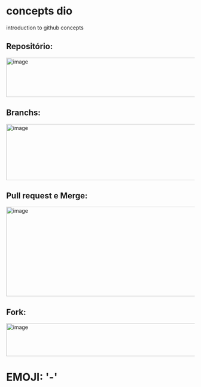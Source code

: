 # concepts dio 
introduction to github concepts

## Repositório:
<img width="629" height="105" alt="image" src="https://github.com/user-attachments/assets/66ce377a-d18b-4717-9706-5ef5dfd5d839" />

## Branchs:
<img width="638" height="150" alt="image" src="https://github.com/user-attachments/assets/512bccad-f1ba-4676-9760-dbf08be36abf" />

## Pull request e Merge:
<img width="627" height="239" alt="image" src="https://github.com/user-attachments/assets/fcfd6940-3fd1-4cde-950e-78e88562597b" />

## Fork:
<img width="609" height="88" alt="image" src="https://github.com/user-attachments/assets/2053ac52-d2d5-4c47-999d-6a4809615804" />

# EMOJI: '-'